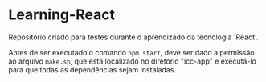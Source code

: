 # Learning-React
Repositório criado para testes durante o aprendizado da tecnologia 'React'.

Antes de ser executado o comando `npm start`, deve ser dado a permissão ao arquivo `make.sh`, que está localizado no diretório "icc-app" e executá-lo para que todas as dependências sejam instaladas.
